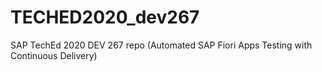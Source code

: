 # TECHED2020_dev267
SAP TechEd 2020 DEV 267 repo (Automated SAP Fiori Apps Testing with Continuous Delivery)
